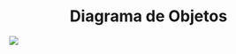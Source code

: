 <h1 align="center"> Diagrama de Objetos</h1>

<img src="https://github.com/DavidRiccio/Markdown/blob/main/DiagramasObjetos/DiagramaTienda/TiendaObjeto.png">